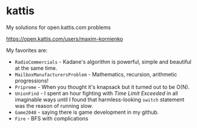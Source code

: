 # kattis
My solutions for open.kattis.com problems

https://open.kattis.com/users/maxim-kornienko

My favorites are:
* `RadioCommercials` - Kadane's algorithm is powerful, simple and beautiful at the same time.
* `MailboxManufacturersProblem` - Mathematics, recursion, arithmetic progressions!
* `Pripreme` - When you thought it's knapsack but it turned out to be O(N).
* `UnionFind` - I spent an hour fighting with _Time Limit Exceeded_ in all imaginable ways until I found that harmless-looking `switch` statement was the reason of running slow.
* `Game2048` - saying there is game development in my github. 
* `Fire` - BFS with complications
